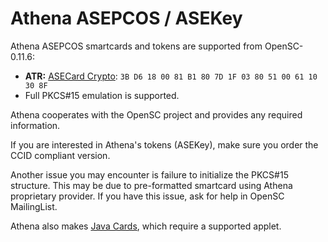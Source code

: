 # Athena ASEPCOS / ASEKey

Athena ASEPCOS smartcards and tokens are supported from OpenSC-0.11.6:

* **ATR:** [ASECard Crypto](https://smartcard-atr.apdu.fr/parse?ATR=3BD6180081B1807D1F038051006110308F): `3B D6 18 00 81 B1 80 7D 1F 03 80 51 00 61 10 30 8F`
* Full PKCS#15 emulation is supported.

Athena cooperates with the OpenSC project and provides any required information.

If you are interested in Athena's tokens (ASEKey), make sure you order the CCID compliant version.

Another issue you may encounter is failure to initialize the PKCS#15 structure.
This may be due to pre-formatted smartcard using Athena proprietary provider.
If you have this issue, ask for help in OpenSC MailingList.

Athena also makes [Java Cards](JavaCards), which require a supported applet.
